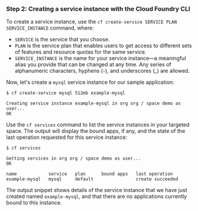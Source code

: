 ### Step 2: Creating a service instance with the Cloud Foundry CLI

To create a service instance, use the `cf create-service SERVICE PLAN SERVICE_INSTANCE` command, where:

* `SERVICE` is the service that you choose.
* `PLAN` is the service plan that enables users to get access to different sets of features and resource quotas for the same service.
* `SERVICE_INSTANCE` is the name for your service instance—a meaningful alias you provide that can be changed at any time. Any series of alphanumeric characters, hyphens (-), and underscores (_) are allowed.

Now, let's create a `mysql` service instance for our sample application:

	$ cf create-service mysql 512mb example-mysql

	Creating service instance example-mysql in org org / space demo as user...
	OK

Use the `cf services` command to list the service instances in your targeted space. The output will display the bound apps, if any, and the state of the last operation requested for this service instance:

	$ cf services

	Getting services in org org / space demo as user...
	OK

	name            service   plan      bound apps   last operation
	example-mysql   mysql     default                create succeeded

The output snippet shows details of the service instance that we have just created named `example-mysql`, and that there are no applications currently bound to this instance.